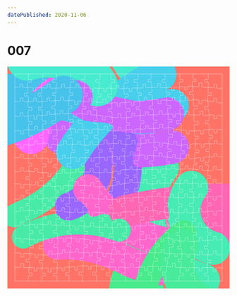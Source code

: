 ```yaml
---
datePublished: 2020-11-06
---
```


# 007

![canvas](result/007_ogt-gad-uby-xhl-soc_xpl-gbj-bqy-ebu.png?raw=true)
